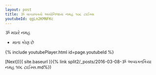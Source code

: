 ```yaml
---
layout: post
title: ૐ વાચસ્પતયે અયોનિજાય નમહ ૧૦૮ ટાઈમ્સ
youtubeId: qgLn2KMNFKc
---
```

 
 
 ૐ મઠારે નમહ  
 
 -  માતા કોણ છે 
 
  
 
  
 
 
 
 
 
 


{% include youtubePlayer.html id=page.youtubeId %}
 
[Next]({{ site.baseurl }}{% link  split2/_posts/2016-03-08-ૐ અવ્યક્તકિયા નમહ ૧૦૮ ટાઈમ્સ.md%})
 
